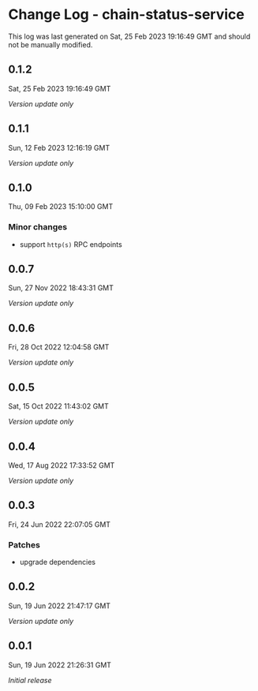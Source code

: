 # Change Log - chain-status-service

This log was last generated on Sat, 25 Feb 2023 19:16:49 GMT and should not be manually modified.

## 0.1.2
Sat, 25 Feb 2023 19:16:49 GMT

_Version update only_

## 0.1.1
Sun, 12 Feb 2023 12:16:19 GMT

_Version update only_

## 0.1.0
Thu, 09 Feb 2023 15:10:00 GMT

### Minor changes

- support `http(s)` RPC endpoints

## 0.0.7
Sun, 27 Nov 2022 18:43:31 GMT

_Version update only_

## 0.0.6
Fri, 28 Oct 2022 12:04:58 GMT

_Version update only_

## 0.0.5
Sat, 15 Oct 2022 11:43:02 GMT

_Version update only_

## 0.0.4
Wed, 17 Aug 2022 17:33:52 GMT

_Version update only_

## 0.0.3
Fri, 24 Jun 2022 22:07:05 GMT

### Patches

- upgrade dependencies

## 0.0.2
Sun, 19 Jun 2022 21:47:17 GMT

_Version update only_

## 0.0.1
Sun, 19 Jun 2022 21:26:31 GMT

_Initial release_

